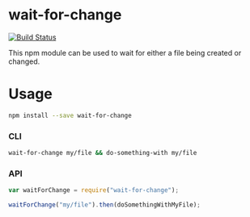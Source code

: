 # wait-for-change

[![Build Status](https://travis-ci.org/svi3c/wait-for-change.svg?branch=master)](https://travis-ci.org/svi3c/wait-for-change)

This npm module can be used to wait for either a file being created or changed.

# Usage

```bash
npm install --save wait-for-change
```

### CLI

```bash
wait-for-change my/file && do-something-with my/file
```

### API

```javascript
var waitForChange = require("wait-for-change");

waitForChange("my/file").then(doSomethingWithMyFile);
```
